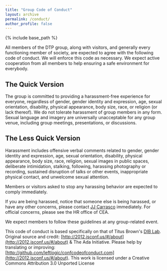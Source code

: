 ```yaml
---
title: "Group Code of Conduct"
layout: archive
permalink: /conduct/
author_profile: false
---
```

{% include base_path %}

All members of the DTP group, along with visitors, and generally every functioning member of society, are expected to agree with the following code of conduct. We will enforce this code as necessary. We expect active cooperation from all members to help ensuring a safe environment for everybody.

## The Quick Version
The group is committed to providing a harassment-free experience for everyone, regardless of gender, gender identity and expression, age, sexual orientation, disability, physical appearance, body size, race, or religion (or lack thereof). We do not tolerate harassment of group members in any form. Sexual language and imagery are universally unacceptable for any group venue, including group meetings, presentations, or discussions.

## The Less Quick Version
Harassment includes offensive verbal comments related to gender, gender identity and expression, age, sexual orientation, disability, physical appearance, body size, race, religion, sexual images in public spaces, deliberate intimidation, stalking, following, harassing photography or recording, sustained disruption of talks or other events, inappropriate physical contact, and unwelcome sexual attention.

Members or visitors asked to stop any harassing behavior are expected to comply immediately.

If you are being harassed, notice that someone else is being harassed, or have any other concerns, please contact [JJ Carrasco](mailto:john-joseph.carrasco@ipht.fr) immediately.  For official concerns, please see the HR office of CEA.

We expect members to follow these guidelines at any group-related event.

This code of conduct is based specifically on that of Titus Brown's [DIB Lab](http://ivory.idyll.org/lab/coc.html). Original source and credit: [http://2012.jsconf.us/#/about](http://2012.jsconf.us/#/about) & The Ada Initiative. Please help by translating or improving: [http://github.com/leftlogic/confcodeofconduct.com](http://2012.jsconf.us/#/about).  This work is licensed under a Creative Commons Attribution 3.0 Unported License
